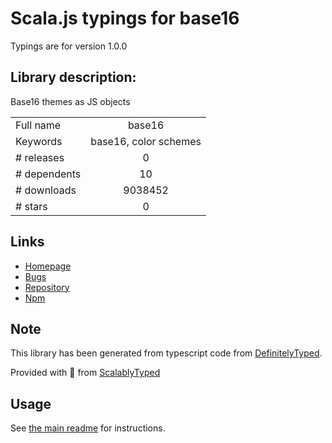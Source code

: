 
# Scala.js typings for base16

Typings are for version 1.0.0

## Library description:
Base16 themes as JS objects

|                    |                 |
| ------------------ | :-------------: |
| Full name          | base16 |
| Keywords           | base16, color schemes |
| # releases         | 0 |
| # dependents       | 10 |
| # downloads        | 9038452 |
| # stars            | 0 |

## Links
- [Homepage](https://github.com/gaearon/base16-js)
- [Bugs](https://github.com/gaearon/base16-js/issues)
- [Repository](https://github.com/gaearon/base16-js)
- [Npm](https://www.npmjs.com/package/base16)
    


## Note
This library has been generated from typescript code from [DefinitelyTyped](https://definitelytyped.org).

Provided with :purple_heart: from [ScalablyTyped](https://github.com/oyvindberg/ScalablyTyped)

## Usage
See [the main readme](../../readme.md) for instructions.


